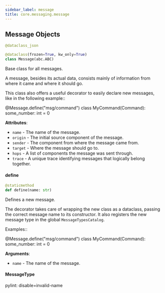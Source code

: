```yaml
---
sidebar_label: message
title: core.messaging.message
---
```


## Message Objects

```python
@dataclass_json

@dataclass(frozen=True, kw_only=True)
class Message(abc.ABC)
```

Base class for all messages.

A message, besides its actual data, consists mainly of information from where it came and where it should go.

This class also offers a useful decorator to easily declare new messages, like in the following example::

@Message.define(&quot;msg/command&quot;)
class MyCommand(Command):
some_number: int = 0

**Attributes**:

- `name` - The name of the message.
- `origin` - The initial source component of the message.
- `sender` - The component from where the message came from.
- `target` - Where the message should go to.
- `hops` - A list of components the message was sent through.
- `trace` - A unique trace identifying messages that logically belong together.

#### define

```python
@staticmethod
def define(name: str)
```

Defines a new message.

The decorator takes care of wrapping the new class as a dataclass, passing the correct message
name to its constructor. It also registers the new message type in the global ``MessageTypesCatalog``.

Examples::

@Message.define(&quot;msg/command&quot;)
class MyCommand(Command):
some_number: int = 0

**Arguments**:

- `name` - The name of the message.

#### MessageType

pylint: disable=invalid-name


